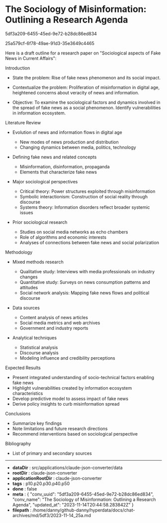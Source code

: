 # The Sociology of Misinformation: Outlining a Research Agenda

5df3a209-6455-45ed-9e72-b28dc86ed834

25a579cf-6f78-49ae-91d3-35e3649c4465

Here is a draft outline for a research paper on "Sociological aspects of Fake News in Current Affairs":

Introduction

- State the problem: Rise of fake news phenomenon and its social impact. 

- Contextualize the problem: Proliferation of misinformation in digital age, heightened concerns about veracity of news and information.

- Objective: To examine the sociological factors and dynamics involved in the spread of fake news as a social phenomenon. Identify vulnerabilities in information ecosystem.  

Literature Review 

- Evolution of news and information flows in digital age
    - New modes of news production and distribution
    - Changing dynamics between media, politics, technology  

- Defining fake news and related concepts
    - Misinformation, disinformation, propaganda
    - Elements that characterize fake news 

- Major sociological perspectives 
    - Critical theory: Power structures exploited through misinformation
    - Symbolic interactionism: Construction of social reality through discourse
    - Systems theory: Information disorders reflect broader systemic issues

- Prior sociological research 
    - Studies on social media networks as echo chambers  
    - Role of algorithms and economic interests
    - Analyses of connections between fake news and social polarization

Methodology

- Mixed methods research 
    - Qualitative study: Interviews with media professionals on industry changes
    - Quantitative study: Surveys on news consumption patterns and attitudes 
    - Social network analysis: Mapping fake news flows and political discourse 

- Data sources
    - Content analysis of news articles  
    - Social media metrics and web archives
    - Government and industry reports
    
- Analytical techniques 
    - Statistical analysis 
    - Discourse analysis
    - Modeling influence and credibility perceptions

Expected Results

- Present integrated understanding of socio-technical factors enabling fake news
- Highlight vulnerabilities created by information ecosystem characteristics   
- Develop predictive model to assess impact of fake news
- Derive policy insights to curb misinformation spread

Conclusions

- Summarize key findings
- Note limitations and future research directions
- Recommend interventions based on sociological perspective
  
Bibliography

- List of primary and secondary sources

---

* **dataDir** : src/applications/claude-json-converter/data
* **rootDir** : claude-json-converter
* **applicationRootDir** : claude-json-converter
* **tags** : p10.p20.p30.p40.p50
* **done** : false
* **meta** : {
  "conv_uuid": "5df3a209-6455-45ed-9e72-b28dc86ed834",
  "conv_name": "The Sociology of Misinformation: Outlining a Research Agenda",
  "updated_at": "2023-11-14T20:44:58.283842Z"
}
* **filepath** : /home/danny/github-danny/hyperdata/docs/chat-archives/md/5df3/2023-11-14_25a.md